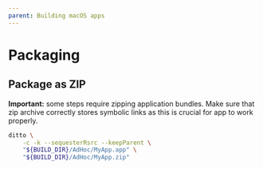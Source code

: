 ```yaml
---
parent: Building macOS apps
---
```

# Packaging

## Package as ZIP

**Important:** some steps require zipping application bundles.
Make sure that zip archive correctly stores symbolic links as this is crucial for app to work properly.

```sh
ditto \
    -c -k --sequesterRsrc --keepParent \
    "${BUILD_DIR}/AdHoc/MyApp.app" \
    "${BUILD_DIR}/AdHoc/MyApp.zip"
```
